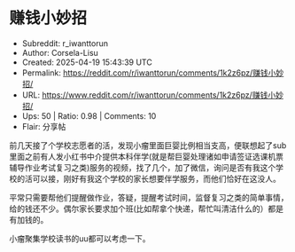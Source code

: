 # 赚钱小妙招

- Subreddit: r_iwanttorun
- Author: Corsela-Lisu
- Created: 2025-04-19 15:43:39 UTC
- Permalink: https://reddit.com/r/iwanttorun/comments/1k2z6pz/赚钱小妙招/
- URL: https://www.reddit.com/r/iwanttorun/comments/1k2z6pz/赚钱小妙招/
- Ups: 50 | Ratio: 0.98 | Comments: 10
- Flair: 分享帖


前几天接了个学校志愿者的活，发现小瘤里面巨婴比例相当支高，便联想起了sub里面之前有人发小红书中介提供本科伴学(就是帮巨婴处理诸如申请签证选课机票辅导作业考试复习之类)服务的视频，找了几个，加了微信，询问是否有我这个学校的活可以接，刚好有我这个学校的家长想要伴学服务，而他们恰好在这没人。

平常只需要帮他们提醒做作业，答疑，提醒考试时间，监督复习之类的简单事情，给的钱还不少。偶尔家长要求加个班(比如帮拿个快递，帮忙叫清洁什么的）都是有加钱的。

小瘤聚集学校读书的uu都可以考虑一下。

